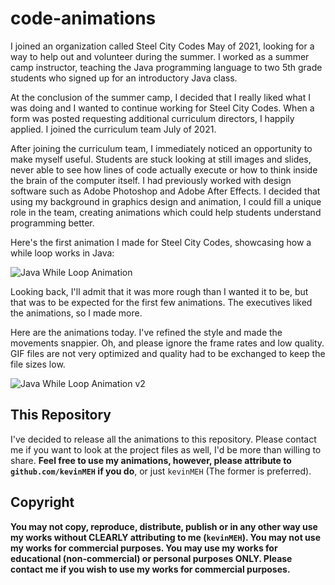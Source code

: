 # code-animations

I joined an organization called Steel City Codes May of 2021, looking for a way to help out and volunteer during the summer. I worked as a summer camp instructor, teaching the Java programming language to two 5th grade students who signed up for an introductory Java class.

At the conclusion of the summer camp, I decided that I really liked what I was doing and I wanted to continue working for Steel City Codes. When a form was posted requesting additional curriculum directors, I happily applied. I joined the curriculum team July of 2021.

After joining the curriculum team, I immediately noticed an opportunity to make myself useful. Students are stuck looking at still images and slides, never able to see how lines of code actually execute or how to think inside the brain of the computer itself. I had previously worked with design software such as Adobe Photoshop and Adobe After Effects. I decided that using my background in graphics design and animation, I could fill a unique role in the team, creating animations which could help students understand programming better.

Here's the first animation I made for Steel City Codes, showcasing how a while loop works in Java:

![Java While Loop Animation](Projects/2021.07.25%20-%20Java%20Loop%20Animation/Java%20Loop%20Animation.gif)

Looking back, I'll admit that it was more rough than I wanted it to be, but that was to be expected for the first few animations. The executives liked the animations, so I made more.

Here are the animations today. I've refined the style and made the movements snappier. Oh, and please ignore the frame rates and low quality. GIF files are not very optimized and quality had to be exchanged to keep the file sizes low.

![Java While Loop Animation v2](Projects/2021.09.05%20-%20Java%20While%20Loop%20v2/2021.09.05%20-%20Java%20While%20Loop%20v2.gif)

## This Repository

I've decided to release all the animations to this repository. Please contact me if you want to look at the project files as well, I'd be more than willing to share. **Feel free to use my animations, however, please attribute to `github.com/kevinMEH` if you do**, or just `kevinMEH` (The former is preferred).

## Copyright

**You may not copy, reproduce, distribute, publish or in any other way use my works without CLEARLY attributing to me (`kevinMEH`). You may not use my works for commercial purposes. You may use my works for educational (non-commercial) or personal purposes ONLY. Please contact me if you wish to use my works for commercial purposes.**
